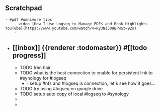 ## Scratchpad
	- #pdf #omnivore tips
		- video [How I Use Logseq to Manage PDFs and Book Highlights - YouTube](https://www.youtube.com/watch?v=Ry3Ni30HBPw&t=92s)
		-
- ## [[inbox]] {{renderer :todomaster}} #[[todo progress]]
	- TODO trim hair
	- TODO what is the best connection to enable for persistent link to #synology for #logseq
		- I setup #nfs and #logseq is connection, let's see how it goes...
	- TODO try using #logseq on google drive
	- TODO  setup auto copy of local #logseq to #synology
	-
	-